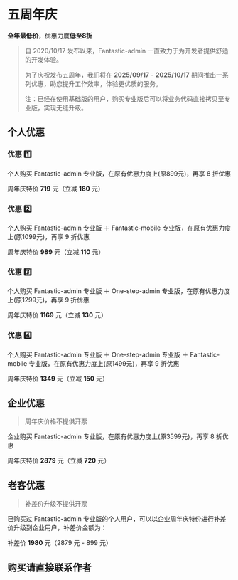 <script setup>
import { withBase } from 'vitepress'
</script>

# 五周年庆

**全年最低价**，优惠力度**低至8折**

> 自 2020/10/17 发布以来，Fantastic-admin 一直致力于为开发者提供舒适的开发体验。
>
> 为了庆祝发布五周年，我们将在 **2025/09/17** - **2025/10/17** 期间推出一系列优惠，助您提升工作效率，体验更优质的服务。
>
> 注：已经在使用基础版的用户，购买专业版后可以将业务代码直接拷贝至专业版，实现无缝升级。

## 个人优惠

### 优惠 1️⃣

个人购买 Fantastic-admin 专业版，在原有优惠力度上(原899元)，再享 8 折优惠

周年庆特价 **719** 元（立减 **180** 元）

### 优惠 2️⃣

个人购买 Fantastic-admin 专业版 ＋ Fantastic-mobile 专业版，在原有优惠力度上(原1099元)，再享 9 折优惠

周年庆特价 **989** 元（立减 **110** 元）

### 优惠 3️⃣

个人购买 Fantastic-admin 专业版 ＋ One-step-admin 专业版，在原有优惠力度上(原1299元)，再享 9 折优惠

周年庆特价 **1169** 元（立减 **130** 元）

### 优惠 4️⃣

个人购买 Fantastic-admin 专业版 ＋ One-step-admin 专业版 ＋ Fantastic-mobile 专业版，在原有优惠力度上(原1499元)，再享 9 折优惠

周年庆特价 **1349** 元（立减 **150** 元）

## 企业优惠

> 周年庆价格不提供开票

企业购买 Fantastic-admin 专业版，在原有优惠力度上(原3599元)，再享 8 折优惠

周年庆特价 **2879** 元（立减 **720** 元）

## 老客优惠

> 补差价升级不提供开票

已购买过 Fantastic-admin 专业版的个人用户，可以以企业周年庆特价进行补差价升级到企业用户，补差价金额为：

补差价 **1980** 元（2879 元 - 899 元）

## 购买请直接联系作者

<p align="center"><img :src="withBase('/friend-wechat.png')" width="300" /></p>